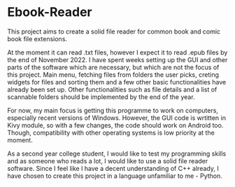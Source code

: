 # Ebook-Reader

This project aims to create a solid file reader for common book and comic book file extensions. 

At the moment it can read .txt files, however I expect it to read .epub files by the end of November 2022.
I have spent weeks setting up the GUI and other parts of the software which are necessary, but which are not the focus of this project. 
Main menu, fetching files from folders the user picks, creting widgets for files and sorting them and a few other basic functionalities have already been set up.
Other functionalities such as file details and a list of scannable folders should be implemented by the end of the year.

For now, my main focus is getting this programme to work on computers, especially recent versions of Windows. 
However, the GUI code is wrtitten in Kivy module, so with a few changes, the code should work on Android too. 
Though, compatibility with other operating systems is low priority at the moment.

As a second year college student, I would like to test my programming skills and as someone who reads a lot, I would like to use a solid file reader software.
Since I feel like I have a decent understanding of C++ already, I have chosen to create this project in a language unfamiliar to me - Python.
